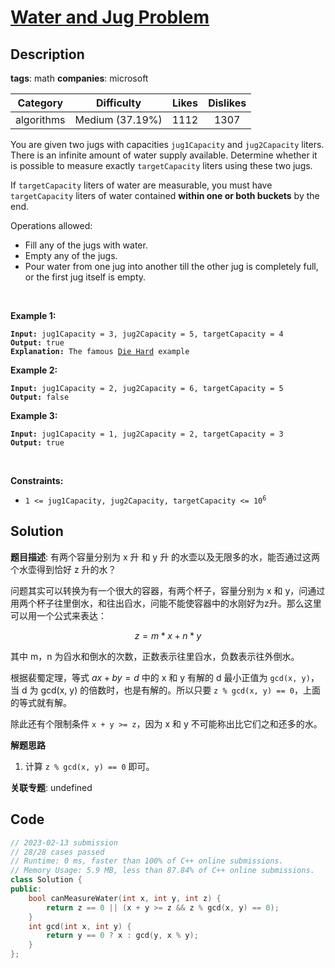 # [Water and Jug Problem](https://leetcode.com/problems/water-and-jug-problem/description/)

## Description

**tags**: math
**companies**: microsoft

| Category | Difficulty | Likes | Dislikes |
| :------: | :--------: | :---: | :------: |
| algorithms | Medium (37.19%) | 1112 | 1307 |

<p>You are given two jugs with capacities <code>jug1Capacity</code> and <code>jug2Capacity</code> liters. There is an infinite amount of water supply available. Determine whether it is possible to measure exactly <code>targetCapacity</code> liters using these two jugs.</p>

<p>If <code>targetCapacity</code> liters of water are measurable, you must have <code>targetCapacity</code> liters of water contained <strong>within one or both buckets</strong> by the end.</p>

<p>Operations allowed:</p>

<ul>
	<li>Fill any of the jugs with water.</li>
	<li>Empty any of the jugs.</li>
	<li>Pour water from one jug into another till the other jug is completely full, or the first jug itself is empty.</li>
</ul>

<p>&nbsp;</p>
<p><strong class="example">Example 1:</strong></p>

<pre><code><strong>Input:</strong> jug1Capacity = 3, jug2Capacity = 5, targetCapacity = 4
<strong>Output:</strong> true
<strong>Explanation:</strong> The famous <a href="https://www.youtube.com/watch?v=BVtQNK_ZUJg&amp;ab_channel=notnek01" target="_blank">Die Hard</a> example </code></pre>

<p><strong class="example">Example 2:</strong></p>

<pre><code><strong>Input:</strong> jug1Capacity = 2, jug2Capacity = 6, targetCapacity = 5
<strong>Output:</strong> false</code></pre>

<p><strong class="example">Example 3:</strong></p>

<pre><code><strong>Input:</strong> jug1Capacity = 1, jug2Capacity = 2, targetCapacity = 3
<strong>Output:</strong> true</code></pre>

<p>&nbsp;</p>
<p><strong>Constraints:</strong></p>

<ul>
	<li><code>1 &lt;= jug1Capacity, jug2Capacity, targetCapacity &lt;= 10<sup>6</sup></code></li>
</ul>



## Solution

**题目描述**: 有两个容量分别为 x 升 和 y 升 的水壶以及无限多的水，能否通过这两个水壶得到恰好 z 升的水？

问题其实可以转换为有一个很大的容器，有两个杯子，容量分别为 x 和 y，问通过用两个杯子往里倒水，和往出舀水，问能不能使容器中的水刚好为z升。那么这里可以用一个公式来表达：

$$z = m * x + n * y$$

其中 m，n 为舀水和倒水的次数，正数表示往里舀水，负数表示往外倒水。

根据裴蜀定理，等式 $ax + by = d$ 中的 x 和 y 有解的 d 最小正值为 `gcd(x, y)`，当 d 为 gcd(x, y) 的倍数时，也是有解的。所以只要 `z % gcd(x, y) == 0`，上面的等式就有解。

除此还有个限制条件 `x + y >= z`，因为 x 和 y 不可能称出比它们之和还多的水。

**解题思路**

1. 计算 `z % gcd(x, y) == 0` 即可。

**关联专题**: undefined

## Code

```cpp
// 2023-02-13 submission
// 28/28 cases passed
// Runtime: 0 ms, faster than 100% of C++ online submissions.
// Memory Usage: 5.9 MB, less than 87.84% of C++ online submissions.
class Solution {
public:
    bool canMeasureWater(int x, int y, int z) {
        return z == 0 || (x + y >= z && z % gcd(x, y) == 0);
    }
    int gcd(int x, int y) {
        return y == 0 ? x : gcd(y, x % y);
    }
};
```
